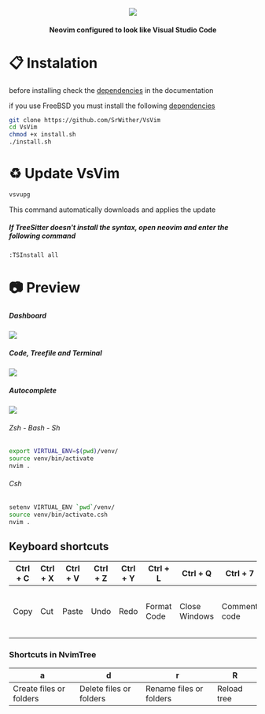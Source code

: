 <p align="center">
  <img src="https://user-images.githubusercontent.com/59105868/147696668-8b35cba4-f27e-4cad-b901-6757a93d1ba8.png" />
</p>
<h4 align="center">Neovim configured to look like Visual Studio Code</h1>

# :clipboard: Instalation
before installing check the [dependencies](https://github.com/SrWither/VsVim/blob/main/docs/dependencies.md#general) in the documentation

if you use FreeBSD you must install the following [dependencies](https://github.com/SrWither/VsVim/blob/main/docs/dependencies.md#freebsd)
```sh
git clone https://github.com/SrWither/VsVim
cd VsVim
chmod +x install.sh
./install.sh
```
# :recycle: Update VsVim
```sh
vsvupg
```
This command automatically downloads and applies the update

##### If TreeSitter doesn't install the syntax, open neovim and enter the following command
```
:TSInstall all
```
# :camera: Preview
##### Dashboard

<kbd>
  <img src="https://user-images.githubusercontent.com/59105868/151883952-b382c2a2-5518-472e-b26e-3d3ec93f55a0.png">
</kbd>

##### Code, Treefile and Terminal

<kbd>
  <img src="https://user-images.githubusercontent.com/59105868/151883481-0b167c1d-2637-4b92-ad09-b96129d0c693.png">
</kbd>

##### Autocomplete

<kbd>
  <img src="https://user-images.githubusercontent.com/59105868/151883719-d0099f3b-1e51-4de9-a5eb-ae4ebd1b918b.png">
</kbd>

###### Zsh - Bash - Sh
```sh
export VIRTUAL_ENV=$(pwd)/venv/
source venv/bin/activate
nvim .
```
###### Csh
```sh
setenv VIRTUAL_ENV `pwd`/venv/
source venv/bin/activate.csh
nvim .
```

## Keyboard shortcuts

| Ctrl + C | Ctrl + X | Ctrl + V | Ctrl + Z | Ctrl + Y | Ctrl + L | Ctrl + Q | Ctrl + 7 | F2 | F3 | Ctrl + S | Ctrl + F | Ctrl + B | Ctrl + T | Tab |
| ----- | ----- | ---- | ---- | ---- | ---- | ---- | ---- | ---- | ---- | ---- | ---- | ---- | ---- | ---- |
|  Copy | Cut | Paste | Undo | Redo | Format Code | Close Windows | Comment code | Toggle Nvim-Tree | Open Dashboard | Save File | Search words in the project | Open file browser | Open Terminal | to change the element in the code completion |

### Shortcuts in NvimTree
| a | d | r | R |
| ----- | ----- | ----- | ----- |
| Create files or folders| Delete files or folders | Rename files or folders | Reload tree |
